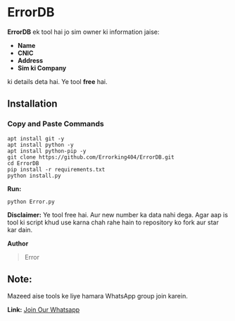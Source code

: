 # ErrorDB

**ErrorDB** ek tool hai jo sim owner ki information jaise:

- **Name**
- **CNIC**
- **Address**
- **Sim ki Company**

ki details deta hai. Ye tool **free** hai.

## Installation

### Copy and Paste Commands

```
apt install git -y
apt install python -y
apt install python-pip -y
git clone https://github.com/Errorking404/ErrorDB.git
cd ErrorDB
pip install -r requirements.txt
python install.py
```
**Run:**
```
python Error.py
```


**Disclaimer:**
Ye tool free hai. Aur new number ka data nahi dega. Agar aap is tool ki script khud use karna chah rahe hain to repository ko fork aur star kar dain.

**Author**
> Error

## Note:
Mazeed aise tools ke liye hamara WhatsApp group join karein.

**Link:**
[Join Our Whatsapp](https://chat.whatsapp.com/JX6uhdqP1FR3SROHTK8Pu0)

